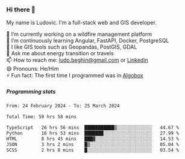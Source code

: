 ### Hi there 👋

My name is Ludovic. I'm a full-stack web and GIS developer.

 🔭 I’m currently working on a wildfire management platform<br/>
 🌱 I’m continuously learning Angular, FastAPI, Docker, PostgreSQL<br/>
 👯 I like GIS tools such as Geopandas, PostGIS, GDAL<br/>
 💬 Ask me about energy transition or travels<br/>
 📫 How to reach me: ludo.beghin@gmail.com or [Linkedin](https://www.linkedin.com/in/ludovic-beghin/)<br/>
 😄 Pronouns: He/Him<br/>
 ⚡ Fun fact: The first time I programmed was in [Algobox](https://fr.wikipedia.org/wiki/Algobox)<br/>

##### Programming stats
<!--START_SECTION:waka-->

```txt
From: 24 February 2024 - To: 25 March 2024

Total Time: 59 hrs 58 mins

TypeScript   26 hrs 56 mins  ███████████▒░░░░░░░░░░░░░   44.67 %
Python       16 hrs 53 mins  ███████░░░░░░░░░░░░░░░░░░   27.99 %
HTML         8 hrs 45 mins   ███▓░░░░░░░░░░░░░░░░░░░░░   14.53 %
JSON         3 hrs 2 mins    █▒░░░░░░░░░░░░░░░░░░░░░░░   05.04 %
SCSS         2 hrs 8 mins    █░░░░░░░░░░░░░░░░░░░░░░░░   03.54 %
```

<!--END_SECTION:waka-->
